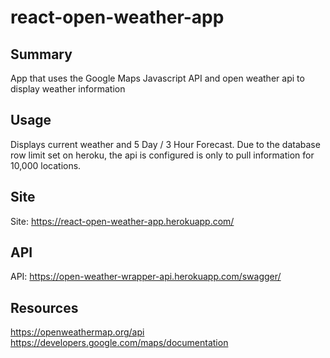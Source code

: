 # react-open-weather-app


## Summary
App that uses the Google Maps Javascript API and open weather api to display weather information


## Usage
Displays current weather and 5 Day / 3 Hour Forecast.
Due to the database row limit set on heroku, the api is configured is only to pull information for 10,000 locations.

## Site
Site: https://react-open-weather-app.herokuapp.com/


## API
API: https://open-weather-wrapper-api.herokuapp.com/swagger/

## Resources
https://openweathermap.org/api
https://developers.google.com/maps/documentation

